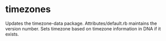timezones
========

Updates the timezone-data package. Attributes/default.rb maintains the version number. Sets timezone based on timezone information in DNA if it exists.
